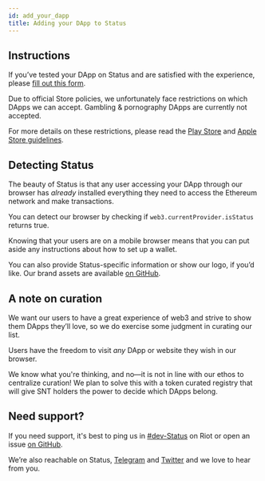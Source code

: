 ```yaml
---
id: add_your_dapp
title: Adding your DApp to Status
---
```

## Instructions

If you’ve tested your DApp on Status and are satisfied with the experience, please [fill out this form](https://docs.google.com/forms/d/1YeYi5MC6LaJJR8iso52cLwSqQPJpmnqIfAWTT6bwTDE/edit).

Due to official Store policies, we unfortunately face restrictions on which DApps we can accept. Gambling & pornography DApps are currently not accepted. 

For more details on these restrictions, please read the [Play Store](https://play.google.com/about/restricted-content/) and [Apple Store guidelines](https://developer.apple.com/app-store/review/guidelines/).

## Detecting Status

The beauty of Status is that any user accessing your DApp through our browser has *already* installed everything they need to access the Ethereum network and make transactions.

You can detect our browser by checking if `web3.currentProvider.isStatus` returns true.

Knowing that your users are on a mobile browser means that you can put aside any instructions about how to set up a wallet.

You can also provide Status-specific information or show our logo, if you’d like. Our brand assets are available [on GitHub](https://github.com/status-im/design-guides).

## A note on curation

We want our users to have a great experience of web3 and strive to show them DApps they’ll love, so we do exercise some judgment in curating our list.

Users have the freedom to visit *any* DApp or website they wish in our browser.

We know what you're thinking, and no—it is not in line with our ethos to centralize curation! We plan to solve this with a token curated registry that will give SNT holders the power to decide which DApps belong.

## Need support?

If you need support, it's best to ping us in [#dev-Status](https://chat.status.im/#/room/#dev-status:status.im) on Riot or open an issue [on GitHub](https://github.com/status-im/status-react). 

We’re also reachable on Status, [Telegram](https://t.me/StatusNetworkChat) and [Twitter](https://twitter.com/ethstatus) and we love to hear from you.